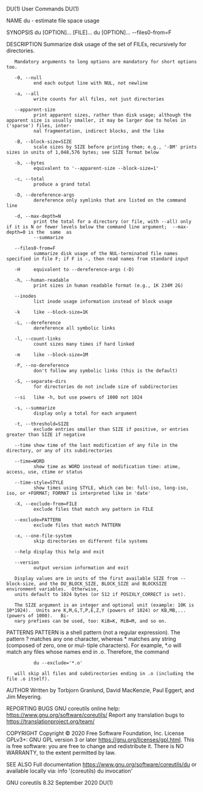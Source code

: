 DU(1)                                                                       User Commands                                                                      DU(1)

NAME
       du - estimate file space usage

SYNOPSIS
       du [OPTION]... [FILE]...
       du [OPTION]... --files0-from=F

DESCRIPTION
       Summarize disk usage of the set of FILEs, recursively for directories.

       Mandatory arguments to long options are mandatory for short options too.

       -0, --null
              end each output line with NUL, not newline

       -a, --all
              write counts for all files, not just directories

       --apparent-size
              print apparent sizes, rather than disk usage; although the apparent size is usually smaller, it may be larger due to holes in ('sparse') files, inter‐
              nal fragmentation, indirect blocks, and the like

       -B, --block-size=SIZE
              scale sizes by SIZE before printing them; e.g., '-BM' prints sizes in units of 1,048,576 bytes; see SIZE format below

       -b, --bytes
              equivalent to '--apparent-size --block-size=1'

       -c, --total
              produce a grand total

       -D, --dereference-args
              dereference only symlinks that are listed on the command line

       -d, --max-depth=N
              print the total for a directory (or file, with --all) only if it is N or fewer levels below the command line argument;  --max-depth=0 is the  same  as
              --summarize

       --files0-from=F
              summarize disk usage of the NUL-terminated file names specified in file F; if F is -, then read names from standard input

       -H     equivalent to --dereference-args (-D)

       -h, --human-readable
              print sizes in human readable format (e.g., 1K 234M 2G)

       --inodes
              list inode usage information instead of block usage

       -k     like --block-size=1K

       -L, --dereference
              dereference all symbolic links

       -l, --count-links
              count sizes many times if hard linked

       -m     like --block-size=1M

       -P, --no-dereference
              don't follow any symbolic links (this is the default)

       -S, --separate-dirs
              for directories do not include size of subdirectories

       --si   like -h, but use powers of 1000 not 1024

       -s, --summarize
              display only a total for each argument

       -t, --threshold=SIZE
              exclude entries smaller than SIZE if positive, or entries greater than SIZE if negative

       --time show time of the last modification of any file in the directory, or any of its subdirectories

       --time=WORD
              show time as WORD instead of modification time: atime, access, use, ctime or status

       --time-style=STYLE
              show times using STYLE, which can be: full-iso, long-iso, iso, or +FORMAT; FORMAT is interpreted like in 'date'

       -X, --exclude-from=FILE
              exclude files that match any pattern in FILE

       --exclude=PATTERN
              exclude files that match PATTERN

       -x, --one-file-system
              skip directories on different file systems

       --help display this help and exit

       --version
              output version information and exit

       Display values are in units of the first available SIZE from --block-size, and the DU_BLOCK_SIZE, BLOCK_SIZE and BLOCKSIZE environment variables.  Otherwise,
       units default to 1024 bytes (or 512 if POSIXLY_CORRECT is set).

       The SIZE argument is an integer and optional unit (example: 10K is 10*1024).  Units are K,M,G,T,P,E,Z,Y (powers of 1024) or KB,MB,... (powers of 1000).   Bi‐
       nary prefixes can be used, too: KiB=K, MiB=M, and so on.

PATTERNS
       PATTERN  is a shell pattern (not a regular expression).  The pattern ? matches any one character, whereas * matches any string (composed of zero, one or mul‐
       tiple characters).  For example, *.o will match any files whose names end in .o.  Therefore, the command

              du --exclude='*.o'

       will skip all files and subdirectories ending in .o (including the file .o itself).

AUTHOR
       Written by Torbjorn Granlund, David MacKenzie, Paul Eggert, and Jim Meyering.

REPORTING BUGS
       GNU coreutils online help: <https://www.gnu.org/software/coreutils/>
       Report any translation bugs to <https://translationproject.org/team/>

COPYRIGHT
       Copyright © 2020 Free Software Foundation, Inc.  License GPLv3+: GNU GPL version 3 or later <https://gnu.org/licenses/gpl.html>.
       This is free software: you are free to change and redistribute it.  There is NO WARRANTY, to the extent permitted by law.

SEE ALSO
       Full documentation <https://www.gnu.org/software/coreutils/du>
       or available locally via: info '(coreutils) du invocation'

GNU coreutils 8.32                                                         September 2020                                                                      DU(1)
